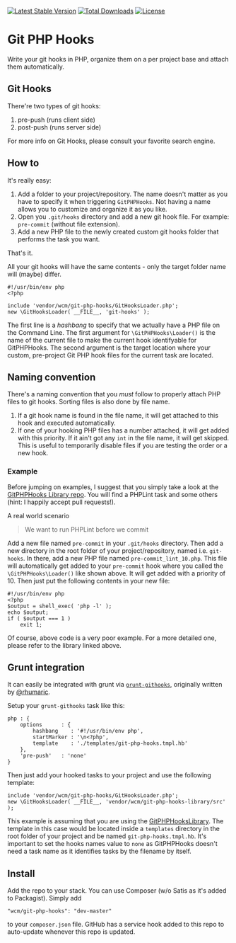[![Latest Stable Version](https://poser.pugx.org/wcm/git-php-hooks/v/stable.svg)](https://packagist.org/packages/wcm/git-php-hooks) [![Total Downloads](https://poser.pugx.org/wcm/git-php-hooks/downloads.svg)](https://packagist.org/packages/wcm/git-php-hooks) [![License](https://poser.pugx.org/wcm/git-php-hooks/license.svg)](https://packagist.org/packages/wcm/git-php-hooks)

# Git PHP Hooks

Write your git hooks in PHP, organize them on a per project base and attach them automatically.

## Git Hooks

There're two types of git hooks:

 1. pre-push (runs client side)
 1. post-push (runs server side)

For more info on Git Hooks, please consult your favorite search engine.

## How to

It's really easy:

 1. Add a folder to your project/repository. The name doesn't matter as you have to specify
 it when triggering `GitPHPHooks`. Not having a name allows you to customize and organize it as you like.
 1. Open you `.git/hooks` directory and add a new git hook file. For example: `pre-commit`
 (without file extension).
 1. Add a new PHP file to the newly created custom git hooks folder that performs the task you want.

That's it.

All your git hooks will have the same contents - only the target folder name will (maybe) differ.

	#!/usr/bin/env php
	<?php

	include 'vendor/wcm/git-php-hooks/GitHooksLoader.php';
	new \GitHooksLoader( __FILE__, 'git-hooks' );

The first line is a _hashbang_ to specify that we actually have a PHP file on the Command Line.
The first argument for `\GitPHPHooks\Loader()` is the name of the current file to make the
current hook identifyable for GitPHPHooks. The second argument is the target location where your
custom, pre-project Git PHP hook files for the current task are located.

## Naming convention

There's a naming convention that you _must_ follow to properly attach PHP files to git hooks.
Sorting files is also done by file name.

 1. If a git hook name is found in the file name, it will get attached to this hook
 and executed automatically.
 1. If one of your hooking PHP files has a number attached, it will get added with this priority.
 If it ain't got any `int` in the file name, it will get skipped. This is useful to temporarily
 disable files if you are testing the order or a new hook.

### Example

Before jumping on examples, I suggest that you simply take a look at the
[GitPHPHooks Library repo](https://github.com/wecodemore/GitPHPHooksLibrary).
You will find a PHPLint task and some others (hint: I happily accept pull requests!).

A real world scenario

> We want to run PHPLint before we commit

Add a new file named `pre-commit` in your `.git/hooks` directory. Then add a new directory in the
root folder of your project/repository, named i.e. `git-hooks`. In there, add a new PHP file
named `pre-commit_lint_10.php`. This file will automatically get added to your `pre-commit` hook
where you called the `\GitPHPHooks\Loader()` like shown above. It will get added with a priority
of 10. Then just put the following contents in your new file:

	#!/usr/bin/env php
	<?php
	$output = shell_exec( 'php -l' );
	echo $output;
	if ( $output === 1 )
		exit 1;

Of course, above code is a very poor example. For a more detailed one, please refer to the library
linked above.

## Grunt integration

It can easily be integrated with grunt via [`grunt-githooks`](https://github.com/wecodemore/grunt-githooks),
originally written by [@rhumaric](https://github.com/rhumaric/).

Setup your `grunt-githooks` task like this:

	php : {
		options      : {
			hashbang    : '#!/usr/bin/env php',
			startMarker : '\n<?php',
			template    : './templates/git-php-hooks.tmpl.hb'
		},
		'pre-push'   : 'none'
	}

Then just add your hooked tasks to your project and use the following template:

	include 'vendor/wcm/git-php-hooks/GitHooksLoader.php';
	new \GitHooksLoader( __FILE__, 'vendor/wcm/git-php-hooks-library/src' );

This example is assuming that you are using the
[GitPHPHooksLibrary](https://github.com/wecodemore/GitPHPHooksLibrary).
The template in this case would be located inside a `templates` directory in the root folder
of your project and be named `git-php-hooks.tmpl.hb`. It's important to set the hooks names
value to `none` as GitPHPHooks doesn't need a task name as it identifies tasks by the filename 
by itself.

## Install

Add the repo to your stack. You can use Composer (w/o Satis as it's added to Packagist).
Simply add

    "wcm/git-php-hooks": "dev-master"

to your `composer.json` file. GitHub has a service hook added to this repo to auto-update whenever
this repo is updated.
